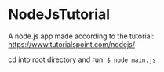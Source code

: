 # NodeJsTutorial
A node.js app made according to the tutorial: https://www.tutorialspoint.com/nodejs/

cd into root directory and run:
`$ node main.js`
